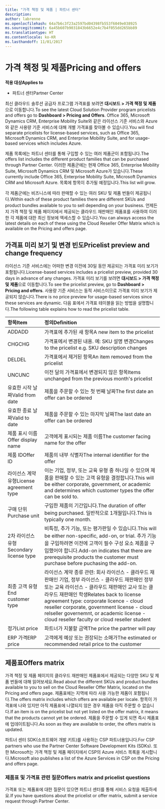```yaml
---
title: "가격 책정 및 제품 | 파트너 센터"
description: 
author: labrenne
ms.openlocfilehash: 64a7b6c3f23a2597bd04398fb553f6049e038925
ms.sourcegitcommit: 6a45b607b9031843b6652e4c7b4f055dd265bb89
ms.translationtype: HT
ms.contentlocale: ko-KR
ms.lasthandoff: 11/01/2017
---
```

# <a name="pricing-and-offers"></a><span data-ttu-id="f58d0-102">가격 책정 및 제품</span><span class="sxs-lookup"><span data-stu-id="f58d0-102">Pricing and offers</span></span>

**<span data-ttu-id="f58d0-103">적용 대상</span><span class="sxs-lookup"><span data-stu-id="f58d0-103">Applies to</span></span>**

-  <span data-ttu-id="f58d0-104">파트너 센터</span><span class="sxs-lookup"><span data-stu-id="f58d0-104">Partner Center</span></span>

<span data-ttu-id="f58d0-105">최신 클라우드 솔루션 공급자 프로그램 가격표를 보려면 **대시보드 > 가격 책정 및 제품**으로 이동합니다.</span><span class="sxs-lookup"><span data-stu-id="f58d0-105">To see the latest Cloud Solution Provider program pricelists and offers go to **Dashboard > Pricing and Offers**.</span></span> <span data-ttu-id="f58d0-106">Office 365, Microsoft Dynamics CRM, Enterprise Mobility Suite와 같은 라이선스 기준 서비스와 Azure와 같은 사용량 기준 서비스에 대해 개별 가격표를 찾아볼 수 있습니다.</span><span class="sxs-lookup"><span data-stu-id="f58d0-106">You will find separate pricelists for license-based services, such as Office 365, Microsoft Dynamics CRM, and Enterprise Mobility Suite, and for usage-based services which includes Azure.</span></span> 

<span data-ttu-id="f58d0-107">제품 목록에는 파트너 센터를 통해 구입할 수 있는 여러 제품군이 포함됩니다.</span><span class="sxs-lookup"><span data-stu-id="f58d0-107">The offers list includes the different product families that can be purchased through Partner Center.</span></span> <span data-ttu-id="f58d0-108">이러한 제품군에는 현재 Office 365, Enterprise Mobility Suite, Microsoft Dynamics CRM 및 Microsoft Azure가 있습니다.</span><span class="sxs-lookup"><span data-stu-id="f58d0-108">These currently include Office 365, Enterprise Mobility Suite, Microsoft Dynamics CRM and Microsoft Azure.</span></span> <span data-ttu-id="f58d0-109">목록에 항목이 추가될 예정입니다.</span><span class="sxs-lookup"><span data-stu-id="f58d0-109">This list will grow.</span></span>

<span data-ttu-id="f58d0-110">각 제품군에는 비즈니스에 따라 판매할 수 있는 여러 SKU 및 제품 번들이 제공됩니다.</span><span class="sxs-lookup"><span data-stu-id="f58d0-110">Within each of these product families there are different SKUs and product bundles available to you to sell depending on your business.</span></span> <span data-ttu-id="f58d0-111">언제든지 가격 책정 및 제품 페이지에서 제공되는 클라우드 재판매인 제품표를 사용하여 이러한 각 제품에 대한 최신 정보에 액세스할 수 있습니다.</span><span class="sxs-lookup"><span data-stu-id="f58d0-111">You can always access the latest details on each of these using the Cloud Reseller Offer Matrix which is available on the Pricing and offers page.</span></span>

## <a name="pricelist-preview-and-change-frequency"></a><span data-ttu-id="f58d0-112">가격표 미리 보기 및 변경 빈도</span><span class="sxs-lookup"><span data-stu-id="f58d0-112">Pricelist preview and change frequency</span></span> 

<span data-ttu-id="f58d0-113">라이선스 기준 서비스에는 어떠한 변경 이전에 30일 동안 제공되는 가격표 미리 보기가 포함됩니다.</span><span class="sxs-lookup"><span data-stu-id="f58d0-113">License-based services includes a pricelist preview, provided 30 days in advance of any changes.</span></span> <span data-ttu-id="f58d0-114">가격표 미리 보기를 보려면 **대시보드 > 가격 책정 및 제품**으로 이동합니다.</span><span class="sxs-lookup"><span data-stu-id="f58d0-114">To see the pricelist preview, go to **Dashboard > Pricing and offers**.</span></span> <span data-ttu-id="f58d0-115">사용량 기준 서비스는 동적 서비스이므로 가격표 미리 보기가 제공되지 않습니다.</span><span class="sxs-lookup"><span data-stu-id="f58d0-115">There is no price preview for usage-based services since these services are dynamic.</span></span> <span data-ttu-id="f58d0-116">다음 표에서 가격표 테이블을 읽는 방법을 설명합니다.</span><span class="sxs-lookup"><span data-stu-id="f58d0-116">The following table explains how to read the pricelist table.</span></span>

|**<span data-ttu-id="f58d0-117">항목</span><span class="sxs-lookup"><span data-stu-id="f58d0-117">Item</span></span>**        |**<span data-ttu-id="f58d0-118">정의</span><span class="sxs-lookup"><span data-stu-id="f58d0-118">Definition</span></span>**      |
|:-----------   |:-----------   |
|<span data-ttu-id="f58d0-119">ADD</span><span class="sxs-lookup"><span data-stu-id="f58d0-119">ADD</span></span>   |<span data-ttu-id="f58d0-120">가격표에 추가된 새 항목</span><span class="sxs-lookup"><span data-stu-id="f58d0-120">A new item to the pricelist</span></span>|
|<span data-ttu-id="f58d0-121">CHG</span><span class="sxs-lookup"><span data-stu-id="f58d0-121">CHG</span></span>   |<span data-ttu-id="f58d0-122">가격표에서 변경된 내용. 예: SKU 설명 변경</span><span class="sxs-lookup"><span data-stu-id="f58d0-122">Changes to the pricelist e.g. SKU description changes</span></span>|
|<span data-ttu-id="f58d0-123">DEL</span><span class="sxs-lookup"><span data-stu-id="f58d0-123">DEL</span></span>   |<span data-ttu-id="f58d0-124">가격표에서 제거된 항목</span><span class="sxs-lookup"><span data-stu-id="f58d0-124">An item removed from the pricelist</span></span>|
|<span data-ttu-id="f58d0-125">UNC</span><span class="sxs-lookup"><span data-stu-id="f58d0-125">UNC</span></span>   |<span data-ttu-id="f58d0-126">이전 달의 가격표에서 변경되지 않은 항목</span><span class="sxs-lookup"><span data-stu-id="f58d0-126">Items unchanged from the previous month's pricelist</span></span>   |
|<span data-ttu-id="f58d0-127">유효한 시작 날짜</span><span class="sxs-lookup"><span data-stu-id="f58d0-127">Valid from date</span></span>   |<span data-ttu-id="f58d0-128">제품을 주문할 수 있는 첫 번째 날짜</span><span class="sxs-lookup"><span data-stu-id="f58d0-128">The first date an offer can be ordered</span></span>    |
|<span data-ttu-id="f58d0-129">유효한 종료 날짜</span><span class="sxs-lookup"><span data-stu-id="f58d0-129">Valid to date</span></span>   |<span data-ttu-id="f58d0-130">제품을 주문할 수 있는 마지막 날짜</span><span class="sxs-lookup"><span data-stu-id="f58d0-130">The last date an offer can be ordered</span></span>   |
|<span data-ttu-id="f58d0-131">제품 표시 이름</span><span class="sxs-lookup"><span data-stu-id="f58d0-131">Offer display name</span></span>   |<span data-ttu-id="f58d0-132">고객에게 표시되는 제품 이름</span><span class="sxs-lookup"><span data-stu-id="f58d0-132">The customer facing name for the offer</span></span>   |
|<span data-ttu-id="f58d0-133">제품 ID</span><span class="sxs-lookup"><span data-stu-id="f58d0-133">Offer ID</span></span>   |<span data-ttu-id="f58d0-134">제품의 내부 식별자</span><span class="sxs-lookup"><span data-stu-id="f58d0-134">The internal identifier for the offer</span></span>   |
|<span data-ttu-id="f58d0-135">라이선스 계약 유형</span><span class="sxs-lookup"><span data-stu-id="f58d0-135">License agreement type</span></span>   |<span data-ttu-id="f58d0-136">이는 기업, 정부, 또는 교육 유형 중 하나일 수 있으며 제품을 판매할 수 있는 고객 유형을 결정합니다.</span><span class="sxs-lookup"><span data-stu-id="f58d0-136">This will be either corporate, government, or academic and determines which customer types the offer can be sold to.</span></span>|
|<span data-ttu-id="f58d0-137">구매 단위</span><span class="sxs-lookup"><span data-stu-id="f58d0-137">Purchase unit</span></span>   |<span data-ttu-id="f58d0-138">구입한 제품의 기간입니다.</span><span class="sxs-lookup"><span data-stu-id="f58d0-138">The duration of offer being purchased.</span></span> <span data-ttu-id="f58d0-139">일반적으로 1개월입니다.</span><span class="sxs-lookup"><span data-stu-id="f58d0-139">This is typically one month.</span></span>   |
|<span data-ttu-id="f58d0-140">2차 라이선스 유형</span><span class="sxs-lookup"><span data-stu-id="f58d0-140">Secondary license type</span></span>   |<span data-ttu-id="f58d0-141">비특정, 추가 기능, 또는 평가판일 수 있습니다.</span><span class="sxs-lookup"><span data-stu-id="f58d0-141">This will be either non-specific, add-on, or trial.</span></span> <span data-ttu-id="f58d0-142">추가 기능을 구입하려면 이전에 고객이 필수 구성 요소 제품을 구입했어야 합니다.</span><span class="sxs-lookup"><span data-stu-id="f58d0-142">Add-on indicates that there are prerequisite products the customer must purchase before puchasing the add-on.</span></span>|
|<span data-ttu-id="f58d0-143">최종 고객 유형</span><span class="sxs-lookup"><span data-stu-id="f58d0-143">End customer type</span></span>   |<span data-ttu-id="f58d0-144">라이선스 계약 종류 관련: 회사 라이선스 - 클라우드 재판매인 기업, 정부 라이선스 - 클라우드 재판매인 정부 또는 교육 라이선스 - 클라우드 재판매인 교사 또는 클라우드 재판매인 학생</span><span class="sxs-lookup"><span data-stu-id="f58d0-144">Relates back to license agreement type: corporate licence - cloud reseller corporate, government license - cloud relseller governemnt, or academic license - cloud reseller faculty or cloud reseller student</span></span>   |
|<span data-ttu-id="f58d0-145">정가</span><span class="sxs-lookup"><span data-stu-id="f58d0-145">List price</span></span>   |<span data-ttu-id="f58d0-146">파트너가 지불할 금액</span><span class="sxs-lookup"><span data-stu-id="f58d0-146">The price the partner will pay</span></span>   |
|<span data-ttu-id="f58d0-147">ERP 가격</span><span class="sxs-lookup"><span data-stu-id="f58d0-147">ERP price</span></span>   |<span data-ttu-id="f58d0-148">고객에게 예상 또는 권장되는 소매가</span><span class="sxs-lookup"><span data-stu-id="f58d0-148">The estimated or recommended retail price to the customer</span></span>   |

## <a name="offers-matrix"></a><span data-ttu-id="f58d0-149">제품표</span><span class="sxs-lookup"><span data-stu-id="f58d0-149">Offers matrix</span></span>

<span data-ttu-id="f58d0-150">가격 책정 및 제품 페이지의 클라우드 재판매인 제품표에서 제공되는 다양한 SKU 및 제품 번들에 대해 읽어보세요.</span><span class="sxs-lookup"><span data-stu-id="f58d0-150">Read about the different SKUs and product bundles available to you to sell on the Cloud Reseller Offer Matrix, located on the Pricing and offers page.</span></span> <span data-ttu-id="f58d0-151">제품표에는 지역에 따라 사용 가능한 제품이 포함됩니다.</span><span class="sxs-lookup"><span data-stu-id="f58d0-151">The offers matrix includes which offers are available per locale.</span></span> <span data-ttu-id="f58d0-152">항목이 가격표에 나와 있지만 아직 제품표에 나열되지 않은 경우 제품을 아직 주문할 수 없습니다.</span><span class="sxs-lookup"><span data-stu-id="f58d0-152">If an item is on the pricelist but not yet listed on the offer matrix, it means that the products cannot yet be ordered.</span></span> <span data-ttu-id="f58d0-153">제품을 주문할 수 있게 되면 즉시 제품표에 업데이트됩니다.</span><span class="sxs-lookup"><span data-stu-id="f58d0-153">As soon as they are available to order, the offers matrix is updated.</span></span>

<span data-ttu-id="f58d0-154">파트너 센터 SDK(소프트웨어 개발 키트)를 사용하는 CSP 파트너용입니다.</span><span class="sxs-lookup"><span data-stu-id="f58d0-154">For CSP partners who use the Partner Center Software Development Kits (SDKs).</span></span> <span data-ttu-id="f58d0-155">또한 Microsoft는 가격 책정 및 제품 페이지에서 CSP의 Azure 서비스 목록을 게시합니다.</span><span class="sxs-lookup"><span data-stu-id="f58d0-155">Microsoft also publishes a list of the Azure Services in CSP on the Pricing and offers page.</span></span>

### <a name="offers-matrix-and-pricelist-questions"></a><span data-ttu-id="f58d0-156">제품표 및 가격표 관련 질문</span><span class="sxs-lookup"><span data-stu-id="f58d0-156">Offers matrix and pricelist questions</span></span>

<span data-ttu-id="f58d0-157">가격표 또는 제품표에 대한 질문이 있으면 파트너 센터를 통해 서비스 요청을 제출하세요.</span><span class="sxs-lookup"><span data-stu-id="f58d0-157">If you have questions about the pricelist or offer matrix, submit a service request through Partner Center.</span></span>
